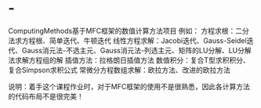 # -
ComputingMethods基于MFC框架的数值计算方法项目
例如：
  方程求根：二分法求方程根、简单迭代、牛顿迭代
  线性方程求解：Jacobi迭代、Gauss-Seidel迭代、Gauss消元法-不选主元、Gauss消元法-列选主元、矩阵的LU分解、LU分解法求解方程组的解
  插值方法：拉格朗日插值方法
  数值积分：复合T型求积积分、复合Simpson求积公式
  常微分方程数组求解：欧拉方法、改进的欧拉方法
  

说明：着手这个课程作业时，对于MFC框架的使用不是很熟悉，因此各计算方法的代码布局不是很完美！
